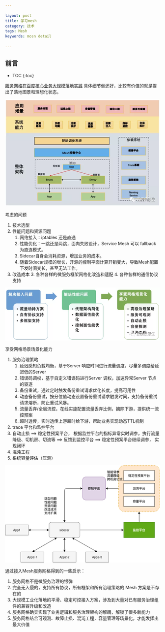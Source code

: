 ```yaml
---

layout: post
title: 学习mesh
category: 技术
tags: Mesh
keywords: mosn detail

---
```


## 前言

* TOC
{:toc}

[服务网格在百度核心业务大规模落地实践](https://mp.weixin.qq.com/s/sQvs03oDeZsuX-TTz9qg8g) 具体细节倒还好，比较有价值的就是提出了落地图景和理想化状态。

![](/public/upload/mesh/mesh_arch.png)

考虑的问题
1. 技术选型
1. 性能问题和资源问题
    1. 网络接入：iptables 还是直通
    2. 性能优化：一跳还是两跳，面向失败设计，Service Mesh 可以 fallback 为直连模式。
    3. Sidecar自身会消耗资源，增加业务的成本。
    4. 随着Sidecar规模的增长，开源的控制平面计算开销变大，导致Mesh配置下发时间变长，甚至无法工作。
1. 改造成本
    3. 各种各样的微服务框架网格化改造和适配
    4. 各种各样的通信协议支持

![](/public/upload/mesh/mesh_process.png)

享受网格场景场景化能力

1. 服务治理策略
    1. 延迟感知负载均衡，基于Server 响应时间进行流量调度，尽量多调度给延迟低的Server
    2. 错误码调权，基于自定义错误码进行Server 调权，加速异常Server 节点的驱逐
    3. 备份重试，通过定时触发备份重试请求优化长度，提高可用性
    4. 动态备份重试，按分位值动态设置备份重试请求触发时间，支持备份重试请求熔断，防止重试风暴。
    5. 流量丢弃/全局流控，在线实施配置流量丢弃比例，摘除下游，提供统一流控预案
    6. 超时透传，实时透传上游超时给下游，帮助业务实现动态TTL机制
2. trace 平台和监控平台
3. 自动止损 ==> 稳定性预案平台， 根据监控平台的指标异常实时调参，执行流量降级、切机房、切流等 ==> 反馈到监控平台 ==> 稳定性预案平台继续调参， 实现闭环
4. 混沌工程
5. 系统容量评估（压测）

![](/public/upload/mesh/mesh_apply.png)

通过接入Mesh服务网格得到的一些启示：
1. 服务网格不是微服务治理的银弹
2. 完全无入侵的，支持所有协议，所有框架和所有治理策略的 Mesh 方案是不存在的
3. 大规模工业化落地的平滑、稳定可控接入方案，涉及到大量对已有服务治理组件的兼容升级和改造
4. 服务网格确实实现了业务逻辑和服务治理架构的解耦，解锁了很多新能力
5. 服务网格结合可观测、故障止损、混沌工程，容量管理等场景化，才能发挥出最大价值